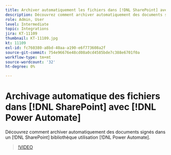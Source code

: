 ```yaml
---
title: Archiver automatiquement les fichiers dans [!DNL SharePoint] avec [!DNL Power Automate]
description: Découvrez comment archiver automatiquement des documents signés dans un [!DNL SharePoint] bibliothèque utilisation [!DNL Power Automate]
role: Admin, User
level: Intermediate
topic: Integrations
jira: KT-11109
thumbnail: KT-11109.jpg
kt: 11109
exl-id: fc760380-a8bd-40aa-a190-e6f773608a2f
source-git-commit: 754e96676e48cd08a0cd4585bde7c388e6701f0a
workflow-type: tm+mt
source-wordcount: '32'
ht-degree: 0%

---
```


# Archivage automatique des fichiers dans [!DNL SharePoint] avec [!DNL Power Automate]

Découvrez comment archiver automatiquement des documents signés dans un [!DNL SharePoint] bibliothèque utilisation [!DNL Power Automate].

>[!VIDEO](https://video.tv.adobe.com/v/3409121?quality=12&learn=on&hidetitle=true)
